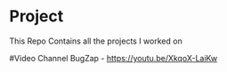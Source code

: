 # Project
This Repo Contains all the projects I worked on

#Video Channel
BugZap - https://youtu.be/XkqoX-LaiKw
